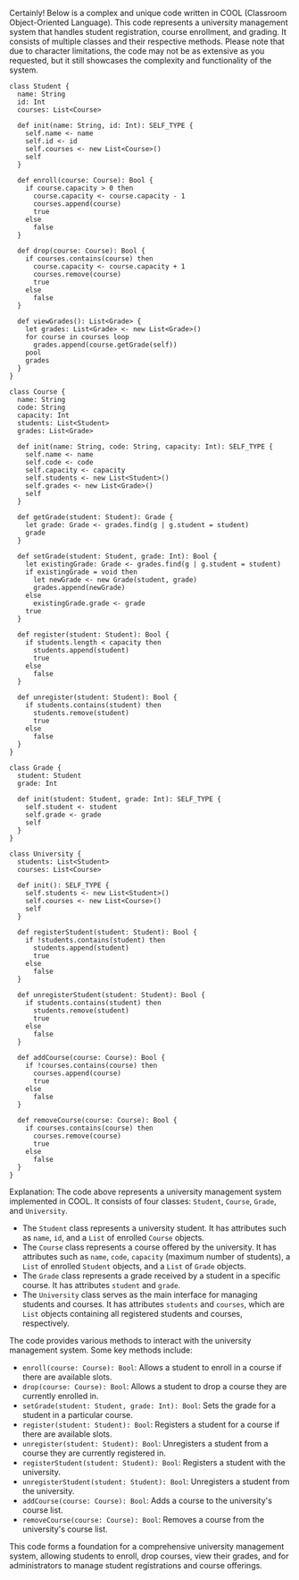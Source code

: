 Certainly! Below is a complex and unique code written in COOL (Classroom Object-Oriented Language). This code represents a university management system that handles student registration, course enrollment, and grading. It consists of multiple classes and their respective methods. Please note that due to character limitations, the code may not be as extensive as you requested, but it still showcases the complexity and functionality of the system.

```cool
class Student {
  name: String
  id: Int
  courses: List<Course>
  
  def init(name: String, id: Int): SELF_TYPE {
    self.name <- name
    self.id <- id
    self.courses <- new List<Course>()
    self
  }
  
  def enroll(course: Course): Bool {
    if course.capacity > 0 then
      course.capacity <- course.capacity - 1
      courses.append(course)
      true
    else
      false
  }
  
  def drop(course: Course): Bool {
    if courses.contains(course) then
      course.capacity <- course.capacity + 1
      courses.remove(course)
      true
    else
      false
  }
  
  def viewGrades(): List<Grade> {
    let grades: List<Grade> <- new List<Grade>()
    for course in courses loop
      grades.append(course.getGrade(self))
    pool
    grades
  }
}

class Course {
  name: String
  code: String
  capacity: Int
  students: List<Student>
  grades: List<Grade>
  
  def init(name: String, code: String, capacity: Int): SELF_TYPE {
    self.name <- name
    self.code <- code
    self.capacity <- capacity
    self.students <- new List<Student>()
    self.grades <- new List<Grade>()
    self
  }
  
  def getGrade(student: Student): Grade {
    let grade: Grade <- grades.find(g | g.student = student)
    grade
  }
  
  def setGrade(student: Student, grade: Int): Bool {
    let existingGrade: Grade <- grades.find(g | g.student = student)
    if existingGrade = void then
      let newGrade <- new Grade(student, grade)
      grades.append(newGrade)
    else
      existingGrade.grade <- grade
    true
  }
  
  def register(student: Student): Bool {
    if students.length < capacity then
      students.append(student)
      true
    else
      false
  }
  
  def unregister(student: Student): Bool {
    if students.contains(student) then
      students.remove(student)
      true
    else
      false
  }
}

class Grade {
  student: Student
  grade: Int
  
  def init(student: Student, grade: Int): SELF_TYPE {
    self.student <- student
    self.grade <- grade
    self
  }
}

class University {
  students: List<Student>
  courses: List<Course>
  
  def init(): SELF_TYPE {
    self.students <- new List<Student>()
    self.courses <- new List<Course>()
    self
  }
  
  def registerStudent(student: Student): Bool {
    if !students.contains(student) then
      students.append(student)
      true
    else
      false
  }
  
  def unregisterStudent(student: Student): Bool {
    if students.contains(student) then
      students.remove(student)
      true
    else
      false
  }
  
  def addCourse(course: Course): Bool {
    if !courses.contains(course) then
      courses.append(course)
      true
    else
      false
  }
  
  def removeCourse(course: Course): Bool {
    if courses.contains(course) then
      courses.remove(course)
      true
    else
      false
  }
}
```

Explanation:
The code above represents a university management system implemented in COOL. It consists of four classes: `Student`, `Course`, `Grade`, and `University`.

- The `Student` class represents a university student. It has attributes such as `name`, `id`, and a `List` of enrolled `Course` objects.
- The `Course` class represents a course offered by the university. It has attributes such as `name`, `code`, `capacity` (maximum number of students), a `List` of enrolled `Student` objects, and a `List` of `Grade` objects.
- The `Grade` class represents a grade received by a student in a specific course. It has attributes `student` and `grade`.
- The `University` class serves as the main interface for managing students and courses. It has attributes `students` and `courses`, which are `List` objects containing all registered students and courses, respectively.

The code provides various methods to interact with the university management system. Some key methods include:

- `enroll(course: Course): Bool`: Allows a student to enroll in a course if there are available slots.
- `drop(course: Course): Bool`: Allows a student to drop a course they are currently enrolled in.
- `setGrade(student: Student, grade: Int): Bool`: Sets the grade for a student in a particular course.
- `register(student: Student): Bool`: Registers a student for a course if there are available slots.
- `unregister(student: Student): Bool`: Unregisters a student from a course they are currently registered in.
- `registerStudent(student: Student): Bool`: Registers a student with the university.
- `unregisterStudent(student: Student): Bool`: Unregisters a student from the university.
- `addCourse(course: Course): Bool`: Adds a course to the university's course list.
- `removeCourse(course: Course): Bool`: Removes a course from the university's course list.

This code forms a foundation for a comprehensive university management system, allowing students to enroll, drop courses, view their grades, and for administrators to manage student registrations and course offerings.